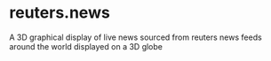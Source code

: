# reuters.news
A 3D graphical display of live news sourced from reuters news feeds around the world displayed on a 3D globe
